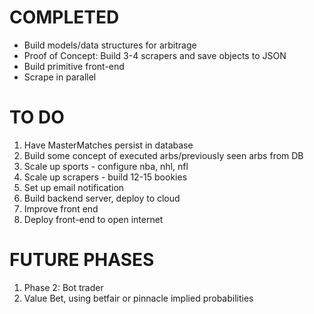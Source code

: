 # COMPLETED
- Build models/data structures for arbitrage
- Proof of Concept: Build 3-4 scrapers and save objects to JSON
- Build primitive front-end
- Scrape in parallel

# TO DO
1. Have MasterMatches persist in database
2. Build some concept of executed arbs/previously seen arbs from DB
3. Scale up sports - configure nba, nhl, nfl
4. Scale up scrapers - build 12-15 bookies
5. Set up email notification
6. Build backend server, deploy to cloud
7. Improve front end
8. Deploy front-end to open internet

# FUTURE PHASES
1. Phase 2: Bot trader
2. Value Bet, using betfair or pinnacle implied probabilities
